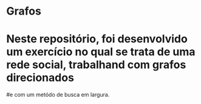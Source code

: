 # Grafos
# Neste repositório, foi desenvolvido um exercício no qual se trata de uma rede social, trabalhand com grafos direcionados 
#e com um metódo de busca em largura. 
